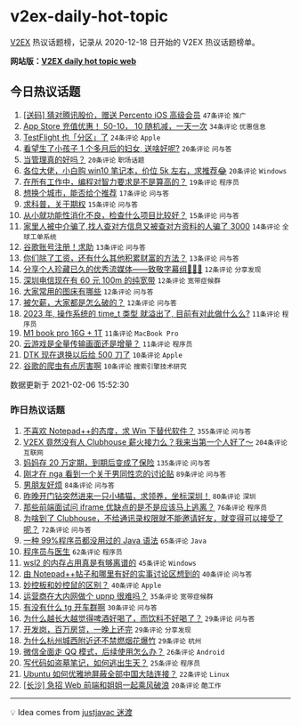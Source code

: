 # v2ex-daily-hot-topic

[V2EX](https://www.v2ex.com/) 热议话题榜，记录从 2020-12-18 日开始的 V2EX 热议话题榜单。

**网站版：[V2EX daily hot topic web](https://realleonardo.github.io/v2ex-daily-hot-topic-web/)**

## 今日热议话题

<!-- TODAY BEGIN -->

1. [[送码] 猜对腾讯股价，赠送 Percento iOS 高级会员](https://www.v2ex.com/t/751757) `47条评论` `推广`
1. [App Store 充值优惠！ 50-10， 10 随机减，一天一次](https://www.v2ex.com/t/751745) `34条评论` `优惠信息`
1. [TestFlight 也「分区」了](https://www.v2ex.com/t/751803) `24条评论` `Apple`
1. [看望生了小孩子 1 个多月后的妇女, 送啥好呢?](https://www.v2ex.com/t/751773) `20条评论` `问与答`
1. [当管理真的好吗？](https://www.v2ex.com/t/751739) `20条评论` `职场话题`
1. [各位大佬，小白购 win10 笔记本，价位 5k 左右，求推荐😂](https://www.v2ex.com/t/751738) `20条评论` `Windows`
1. [在所有工作中，编程对智力要求是不是算高的？](https://www.v2ex.com/t/751831) `19条评论` `程序员`
1. [想换个城市，能否给个推荐](https://www.v2ex.com/t/751763) `17条评论` `问与答`
1. [求科普，关于期权](https://www.v2ex.com/t/751755) `15条评论` `问与答`
1. [从小就功能性消化不良，检查什么项目比较好？](https://www.v2ex.com/t/751733) `15条评论` `问与答`
1. [家里人被中介骗了,找人查对方信息又被查对方资料的人骗了 3000](https://www.v2ex.com/t/751809) `14条评论` `全球工单系统`
1. [谷歌账号注册！求助](https://www.v2ex.com/t/751821) `13条评论` `问与答`
1. [你们除了工资，还有什么其他积累财富的方法？](https://www.v2ex.com/t/751805) `13条评论` `问与答`
1. [分享个人珍藏已久的优秀流媒体——致敬字幕组🙏🙏🙏](https://www.v2ex.com/t/751761) `12条评论` `分享发现`
1. [深圳电信现在有 60 元 100m 的纯宽带](https://www.v2ex.com/t/751749) `12条评论` `宽带症候群`
1. [大家常用的图床有哪些](https://www.v2ex.com/t/751741) `12条评论` `问与答`
1. [被欠薪，大家都是怎么破的？](https://www.v2ex.com/t/751732) `12条评论` `问与答`
1. [2023 年, 操作系统的 time_t 类型 就溢出了, 目前有对此做什么么?](https://www.v2ex.com/t/751814) `11条评论` `程序员`
1. [M1 book pro 16G + 1T](https://www.v2ex.com/t/751787) `11条评论` `MacBook Pro`
1. [云游戏是全量传输画面还是增量？](https://www.v2ex.com/t/751774) `11条评论` `程序员`
1. [DTK 现在退换以后给 500 刀了](https://www.v2ex.com/t/751792) `10条评论` `Apple`
1. [谷歌的爬虫有点厉害啊](https://www.v2ex.com/t/751781) `10条评论` `搜索引擎技术研究`

数据更新于 2021-02-06 15:52:30

<!-- TODAY END -->

### 昨日热议话题

<!-- YESTERDAY BEGIN -->

1. [不喜欢 Notepad++的态度，求 Win 下替代软件？](https://www.v2ex.com/t/751483) `355条评论` `问与答`
1. [V2EX 竟然没有人 Clubhouse 薪火接力么？我来当第一个人好了～](https://www.v2ex.com/t/751613) `204条评论` `互联网`
1. [妈妈存 20 万定期，到期后变成了保险](https://www.v2ex.com/t/751490) `135条评论` `问与答`
1. [刚才在 nga 看到一个关于男同性恋的讨论贴](https://www.v2ex.com/t/751628) `89条评论` `问与答`
1. [男朋友好烦](https://www.v2ex.com/t/751632) `84条评论` `问与答`
1. [昨晚开门钻突然进来一只小橘猫，求领养，坐标深圳！](https://www.v2ex.com/t/751440) `80条评论` `深圳`
1. [那些前端面试问 iframe 优缺点的是不是应该马上逃离？](https://www.v2ex.com/t/751502) `76条评论` `程序员`
1. [为啥到了 Clubhouse，不给通讯录权限就不能邀请好友，就变得可以接受了呢？](https://www.v2ex.com/t/751456) `72条评论` `问与答`
1. [一种 99%程序员都没用过的 Java 语法](https://www.v2ex.com/t/751581) `65条评论` `Java`
1. [程序员与医生](https://www.v2ex.com/t/751487) `62条评论` `程序员`
1. [wsl2 的内存占用真是有够离谱的](https://www.v2ex.com/t/751582) `45条评论` `Windows`
1. [由 Notepad++帖子和哪里有好的实事讨论区想到的](https://www.v2ex.com/t/751704) `40条评论` `问与答`
1. [妙控板和妙控鼠的区别？](https://www.v2ex.com/t/751444) `40条评论` `Apple`
1. [运营商在大内网做个 upnp 很难吗？](https://www.v2ex.com/t/751546) `35条评论` `宽带症候群`
1. [有没有什么 tg 开车群啊](https://www.v2ex.com/t/751554) `30条评论` `问与答`
1. [为什么越长大越觉得啤酒好喝了，而饮料不好喝了？](https://www.v2ex.com/t/751614) `29条评论` `问与答`
1. [开发岗，百万房贷，一晚上还完](https://www.v2ex.com/t/751535) `29条评论` `分享发现`
1. [为什么杭州城西附近还不禁燃烟花爆竹](https://www.v2ex.com/t/751451) `29条评论` `杭州`
1. [微信全面走 QQ 模式，后续使用怎么办？](https://www.v2ex.com/t/751570) `26条评论` `Android`
1. [写代码如盗墓笔记，如何逃出生天？](https://www.v2ex.com/t/751452) `25条评论` `程序员`
1. [Ubuntu 如何优雅地屏蔽全部中国大陆连接？](https://www.v2ex.com/t/751645) `22条评论` `Linux`
1. [[长沙] 急招 Web 前端和姐姐一起乘风破浪](https://www.v2ex.com/t/751616) `20条评论` `酷工作`

<!-- YESTERDAY END -->

---

💡 Idea comes from [justjavac 迷渡](https://github.com/justjavac/)
